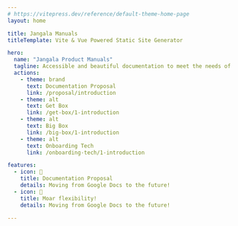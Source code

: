 ```yaml
---
# https://vitepress.dev/reference/default-theme-home-page
layout: home

title: Jangala Manuals
titleTemplate: Vite & Vue Powered Static Site Generator

hero:
  name: "Jangala Product Manuals"
  tagline: Accessible and beautiful documentation to meet the needs of Jangala's partners and beneficiaries.
  actions:
    - theme: brand
      text: Documentation Proposal
      link: /proposal/introduction
    - theme: alt
      text: Get Box
      link: /get-box/1-introduction
    - theme: alt
      text: Big Box
      link: /big-box/1-introduction
    - theme: alt
      text: Onboarding Tech
      link: /onboarding-tech/1-introduction

features:
  - icon: 📖
    title: Documentation Proposal
    details: Moving from Google Docs to the future!
  - icon: 🦁
    title: Moar flexibility!
    details: Moving from Google Docs to the future!

---
```


